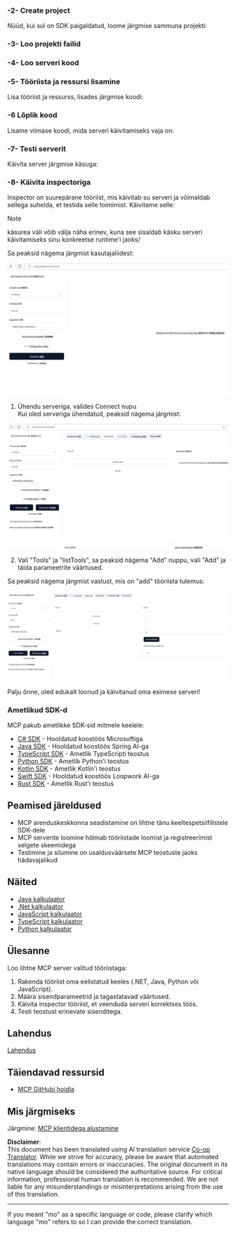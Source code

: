 <!--
CO_OP_TRANSLATOR_METADATA:
{
  "original_hash": "37563349cd6894fe00489bf3b4d488ae",
  "translation_date": "2025-06-02T10:28:30+00:00",
  "source_file": "03-GettingStarted/01-first-server/README.md",
  "language_code": "mo"
}
-->
### -2- Create project

Nüüd, kui sul on SDK paigaldatud, loome järgmise sammuna projekti:

### -3- Loo projekti failid

### -4- Loo serveri kood

### -5- Tööriista ja ressursi lisamine

Lisa tööriist ja ressurss, lisades järgmise koodi:

### -6 Lõplik kood

Lisame viimase koodi, mida serveri käivitamiseks vaja on:

### -7- Testi serverit

Käivita server järgmise käsuga:

### -8- Käivita inspectoriga

Inspector on suurepärane tööriist, mis käivitab su serveri ja võimaldab sellega suhelda, et testida selle toimimist. Käivitame selle:

> [!NOTE]
> käsurea väli võib välja näha erinev, kuna see sisaldab käsku serveri käivitamiseks sinu konkreetse runtime'i jaoks/

Sa peaksid nägema järgmist kasutajaliidest:

![Connect](../../../../translated_images/connect.141db0b2bd05f096fb1dd91273771fd8b2469d6507656c3b0c9df4b3c5473929.mo.png)

1. Ühendu serveriga, valides Connect nupu  
  Kui oled serveriga ühendatud, peaksid nägema järgmist:

  ![Connected](../../../../translated_images/connected.73d1e042c24075d386cacdd4ee7cd748c16364c277d814e646ff2f7b5eefde85.mo.png)

2. Vali "Tools" ja "listTools", sa peaksid nägema "Add" nuppu, vali "Add" ja täida parameetrite väärtused.

  Sa peaksid nägema järgmist vastust, mis on "add" tööriista tulemus:

  ![Result of running add](../../../../translated_images/ran-tool.a5a6ee878c1369ec1e379b81053395252a441799dbf23416c36ddf288faf8249.mo.png)

Palju õnne, oled edukalt loonud ja käivitanud oma esimese serveri!

### Ametlikud SDK-d

MCP pakub ametlikke SDK-sid mitmele keelele:
- [C# SDK](https://github.com/modelcontextprotocol/csharp-sdk) - Hooldatud koostöös Microsoftiga
- [Java SDK](https://github.com/modelcontextprotocol/java-sdk) - Hooldatud koostöös Spring AI-ga
- [TypeScript SDK](https://github.com/modelcontextprotocol/typescript-sdk) - Ametlik TypeScripti teostus
- [Python SDK](https://github.com/modelcontextprotocol/python-sdk) - Ametlik Python'i teostus
- [Kotlin SDK](https://github.com/modelcontextprotocol/kotlin-sdk) - Ametlik Kotlin'i teostus
- [Swift SDK](https://github.com/modelcontextprotocol/swift-sdk) - Hooldatud koostöös Loopwork AI-ga
- [Rust SDK](https://github.com/modelcontextprotocol/rust-sdk) - Ametlik Rust'i teostus

## Peamised järeldused

- MCP arenduskeskkonna seadistamine on lihtne tänu keeltespetsiifilistele SDK-dele
- MCP serverite loomine hõlmab tööriistade loomist ja registreerimist selgete skeemidega
- Testimine ja silumine on usaldusväärsete MCP teostuste jaoks hädavajalikud

## Näited

- [Java kalkulaator](../samples/java/calculator/README.md)
- [.Net kalkulaator](../../../../03-GettingStarted/samples/csharp)
- [JavaScript kalkulaator](../samples/javascript/README.md)
- [TypeScript kalkulaator](../samples/typescript/README.md)
- [Python kalkulaator](../../../../03-GettingStarted/samples/python)

## Ülesanne

Loo lihtne MCP server valitud tööriistaga:
1. Rakenda tööriist oma eelistatud keeles (.NET, Java, Python või JavaScript).
2. Määra sisendparameetrid ja tagastatavad väärtused.
3. Käivita inspector tööriist, et veenduda serveri korrektses töös.
4. Testi teostust erinevate sisenditega.

## Lahendus

[Lahendus](./solution/README.md)

## Täiendavad ressursid

- [MCP GitHubi hoidla](https://github.com/microsoft/mcp-for-beginners)

## Mis järgmiseks

Järgmine: [MCP klientidega alustamine](/03-GettingStarted/02-client/README.md)

**Disclaimer**:  
This document has been translated using AI translation service [Co-op Translator](https://github.com/Azure/co-op-translator). While we strive for accuracy, please be aware that automated translations may contain errors or inaccuracies. The original document in its native language should be considered the authoritative source. For critical information, professional human translation is recommended. We are not liable for any misunderstandings or misinterpretations arising from the use of this translation.  

---

If you meant "mo" as a specific language or code, please clarify which language "mo" refers to so I can provide the correct translation.